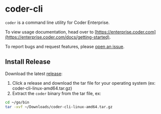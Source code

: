 # coder-cli

`coder` is a command line utility for Coder Enterprise.

To view usage documentation, head over to [https://enterprise.coder.com](https://enterprise.coder.com/docs/getting-started).

To report bugs and request features, please [open an issue](https://github.com/cdr/coder-cli/issues/new).

## Install Release

Download the latest [release](https://github.com/cdr/coder-cli/releases):

1. Click a release and download the tar file for your operating system (ex: coder-cli-linux-amd64.tar.gz)
2. Extract the `coder` binary from the tar file, ex:

```bash
cd ~/go/bin
tar -xvf ~/Downloads/coder-cli-linux-amd64.tar.gz
```
